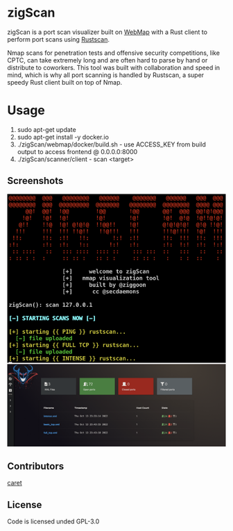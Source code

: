 # zigScan

zigScan is a port scan visualizer built on [WebMap](https://github.com/SabyasachiRana/WebMap) with a Rust client to perform port scans using [Rustscan](https://github.com/RustScan/RustScan).

Nmap scans for penetration tests and offensive security competitions, like CPTC, can take extremely long and are often hard to parse by hand or distribute to coworkers. This tool was built with collaboration and speed in mind, which is why all port scanning is handled by Rustscan, a super speedy Rust client built on top of Nmap. 

# Usage

1. sudo apt-get update
2. sudo apt-get install -y docker.io
3. ./zigScan/webmap/docker/build.sh
       - use ACCESS_KEY from build output to access frontend @ 0.0.0.0:8000
5. ./zigScan/scanner/client
       - scan <target\>

## Screenshots
<img src="assets/cli.png">
<img src="assets/web.png">

## Contributors
[caret](https://github.com/641i130)

## License
Code is licensed unded GPL-3.0
